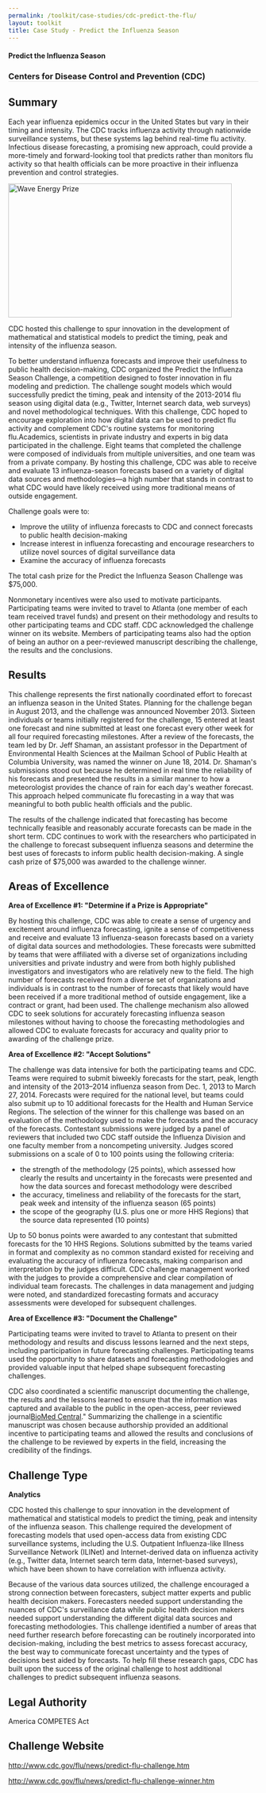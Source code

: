 ```yaml
---
permalink: /toolkit/case-studies/cdc-predict-the-flu/
layout: toolkit
title: Case Study - Predict the Influenza Season
---
```

<div class="grid-container padding-bottom-5">
  <div id="page-wrap">
    <div class="usa-grid">
      <article class="portfolio-article usa-prose usa-grid-full" id="9335" itemscope="" itemtype="http://schema.org/CreativeWork">
        <div class="portfolio-item-content">
          <figure class="media-wrap usa-grid-full">
          </figure>
          <section class="article-body-wrap usa-prose desktop:grid-col-9">
            <section class="portfolio-detail-description">
              <div class="body-text clearfix" itemprop="description">
                <h1>Predict the Influenza Season</h1>
                <h3 style="border-bottom: 1px solid #e4e4e4;">Centers for Disease Control and Prevention (CDC)</h3>
                <h2>Summary</h2>
                <p>Each year influenza epidemics occur in the United States but vary in their timing and intensity. The CDC tracks influenza activity through nationwide surveillance systems, but these systems lag behind real-time flu activity. Infectious disease forecasting, a promising new approach, could provide a more-timely and forward-looking tool that predicts rather than monitors flu activity so that health officials can be more proactive in their influenza prevention and control strategies.</p>
                <!--Feature Image-->
                <div class="wp-caption alignleft" style="max-width: 460px">
                  <a href="{{ site.baseurl }}/assets/images/toolkit/case-studies/flu-predictor-case-study-e1474487071737.jpg">
                    <img class="wp-image-9360" src="{{ site.baseurl }}/assets/images/toolkit/case-studies/flu-predictor-case-study-e1474487071737.jpg" alt="Wave Energy Prize" sizes="(max-width: 450px) 100vw, 450px" width="450" height="270" />
                  </a>
                  <p class="wp-caption-text mt-0">CDC hosted this challenge to spur innovation in the development of mathematical and statistical models to predict the timing, peak and intensity of the influenza season.</p>
                  <!-- <p class="wp-caption-text">Hidden Signals Challenge Logo</p> -->
                </div>
                <p>To better understand influenza forecasts and improve their usefulness to public health decision-making, CDC organized the Predict the Influenza Season Challenge, a competition designed to foster innovation in flu modeling and prediction. The challenge sought models which would successfully predict the timing, peak and intensity of the 2013-2014 flu season using digital data (e.g., Twitter, Internet search data, web surveys) and novel methodological techniques. With this challenge, CDC hoped to encourage exploration into how digital data can be used to predict flu activity and complement CDC's routine systems for monitoring flu.Academics, scientists in private industry and experts in big data participated in the challenge.  Eight teams that completed the challenge were composed of individuals from multiple universities, and one team was from a private company. By hosting this challenge, CDC was able to receive and evaluate 13 influenza-season forecasts based on a variety of digital data sources and methodologies—a high number that stands in contrast to what CDC would have likely received using more traditional means of outside engagement.</p>
                <p>Challenge goals were to:</p>
                <ul>
                  <li>Improve the utility of influenza forecasts to CDC and connect forecasts to public health decision-making</li>
                  <li>Increase interest in influenza forecasting and encourage researchers to utilize novel sources of digital surveillance data</li>
                  <li>Examine the accuracy of influenza forecasts</li>
                </ul>
                <p>The total cash prize for the Predict the Influenza Season Challenge was $75,000.</p>
                <p>Nonmonetary incentives were also used to motivate participants. Participating teams were invited to travel to Atlanta (one member of each team received travel funds) and present on their methodology and results to other participating teams and CDC staff. CDC acknowledged the challenge winner on its website. Members of participating teams also had the option of being an author on a peer-reviewed manuscript describing the challenge, the results  and the conclusions.</p>
                <h2>Results</h2>
                <p>This challenge represents the first nationally coordinated effort to forecast an influenza season in the United States. Planning for the challenge began in August 2013, and the challenge was announced November 2013. Sixteen individuals or teams initially registered for the challenge, 15 entered at least one forecast and nine submitted at least one forecast every other week for all four required forecasting milestones. After a review of the forecasts, the team led by Dr. Jeff Shaman, an assistant professor in the Department of Environmental Health Sciences at the Mailman School of Public Health at Columbia University, was named the winner on June 18, 2014. Dr. Shaman's submissions stood out because he determined in real time the reliability of his forecasts and presented the results in a similar manner to how a meteorologist provides the chance of rain for each day's weather forecast. This approach helped communicate flu forecasting in a way that was meaningful to both public health officials and the public.</p>
                <p>The results of the challenge indicated that forecasting has become technically feasible and reasonably accurate forecasts can be made in the short term. CDC continues to work with the researchers who participated in the challenge to forecast subsequent influenza seasons and determine the best uses of forecasts to inform public health decision-making. A single cash prize of $75,000 was awarded to the challenge winner.</p>
                <h2>Areas of Excellence</h2>
                <p><b>Area of Excellence #1: "Determine if a Prize is Appropriate"</b></p>
                <p>By hosting this challenge, CDC was able to create a sense of urgency and excitement around influenza forecasting, ignite a sense of competitiveness and receive and evaluate 13 influenza-season forecasts based on a variety of digital data sources and methodologies. These forecasts were submitted by teams that were affiliated with a diverse set of organizations including universities and private industry and were from both highly published investigators and investigators who are relatively new to the field. The high number of forecasts received from a diverse set of organizations and individuals is in contrast to the number of forecasts that likely would have been received if a more traditional method of outside engagement, like a contract or grant, had been used. The challenge mechanism also allowed CDC to seek solutions for accurately forecasting influenza season milestones without having to choose the forecasting methodologies and allowed CDC to evaluate forecasts for accuracy and quality prior to awarding of the challenge prize.</p>
                <p><b>Area of Excellence #2: "Accept Solutions"</b></p>
                <p>The challenge was data intensive for both the participating teams and CDC. Teams were required to submit biweekly forecasts for the start, peak, length and intensity of the 2013–2014 influenza season from Dec. 1, 2013 to March 27, 2014. Forecasts were required for the national level, but teams could also submit up to 10 additional forecasts for the Health and Human Service Regions. The selection of the winner for this challenge was based on an evaluation of the methodology used to make the forecasts and the accuracy of the forecasts. Contestant submissions were judged by a panel of reviewers that included two CDC staff outside the Influenza Division and one faculty member from a noncompeting university. Judges scored submissions on a scale of 0 to 100 points using the following criteria:</p>
                <ul>
                  <li>the strength of the methodology (25 points), which assessed how clearly the results and uncertainty in the forecasts were presented and how the data sources and forecast methodology were described</li>
                  <li>the accuracy, timeliness and reliability of the forecasts for the start, peak week and intensity of the influenza season (65 points)</li>
                  <li>the scope of the geography (U.S. plus one or more HHS Regions) that the source data represented (10 points)</li>
                </ul>
                <p>Up to 50 bonus points were awarded to any contestant that submitted forecasts for the 10 HHS Regions. Solutions submitted by the teams varied in format and complexity as no common standard existed for receiving and evaluating the accuracy of influenza forecasts, making comparison and interpretation by the judges difficult. CDC challenge management worked with the judges to provide a comprehensive and clear compilation of individual team forecasts. The challenges in data management and judging were noted, and standardized forecasting formats and accuracy assessments were developed for subsequent challenges.</p>
                <p><b>Area of Excellence #3: "Document the Challenge"</b></p>
                <p>Participating teams were invited to travel to Atlanta to present on their methodology and results and discuss lessons learned and the next steps, including participation in future forecasting challenges. Participating teams used the opportunity to share datasets and forecasting methodologies and provided valuable input that helped shape subsequent forecasting challenges.</p>
                <p>CDC also coordinated a scientific manuscript documenting the challenge, the results and the lessons learned to ensure that the information was captured and available to the public in the open-access, peer reviewed journal<a href="https://bmcinfectdis.biomedcentral.com/articles/10.1186/s12879-016-1669-x">BioMed Central</a>." Summarizing the challenge in a scientific manuscript was chosen because authorship provided an additional incentive to participating teams and allowed the results and conclusions of the challenge to be reviewed by experts in the field, increasing the credibility of the findings.</p>
                <h2>Challenge Type</h2>
                <p><b>Analytics</b></p>
                <p>CDC hosted this challenge to spur innovation in the development of mathematical and statistical models to predict the timing, peak and intensity of the influenza season. This challenge required the development of forecasting models that used open-access data from existing CDC surveillance systems, including the U.S. Outpatient Influenza-like Illness Surveillance Network (ILINet) and Internet-derived data on influenza activity (e.g., Twitter data, Internet search term data, Internet-based surveys), which have been shown to have correlation with influenza activity.</p>
                <p>Because of the various data sources utilized, the challenge encouraged a strong connection between forecasters, subject matter experts and public health decision makers. Forecasters needed support understanding the nuances of CDC's surveillance data while public health decision makers needed support understanding the different digital data sources and forecasting methodologies. This challenge identified a number of areas that need further research before forecasting can be routinely incorporated into decision-making, including the best metrics to assess forecast accuracy, the best way to communicate forecast uncertainty and the types of decisions best aided by forecasts. To help fill these research gaps, CDC has built upon the success of the original challenge to host additional challenges to predict subsequent influenza seasons.</p>
                <h2>Legal Authority</h2>
                <p>America COMPETES Act</p>
                <h2>Challenge Website</h2>
                <p>
                  <a href="http://www.cdc.gov/flu/news/predict-flu-challenge.htm">http://www.cdc.gov/flu/news/predict-flu-challenge.htm</a>
                </p>
                <p>
                  <a href="http://www.cdc.gov/flu/news/predict-flu-challenge-winner.htm">http://www.cdc.gov/flu/news/predict-flu-challenge-winner.htm</a>
                </p>
              </div>
            </section>
          </section>
        </div>
      </article>
    </div>
  </div>
</div>
